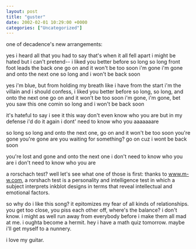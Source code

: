 ```yaml
---
layout: post
title: "guster"
date: 2002-02-01 10:29:00 +0000
categories: ["Uncategorized"]
---
```


one of decadence's new arrangements:

yes i heard all that you had to say
that's when it all fell apart
i might be hated but i can't pretend--
i liked you better before
so long 
so long
front foot leads the back one 
go on and it won't be too soon
i'm gone
i'm gone 
and onto the next one 
so long
and i won't be back soon

yes i'm blue, but from holding my breath
like i have from the start
i'm the villain and i should confess,
i liked you better before
so long, so long, and onto the next one
go on and it won't be too soon
i'm gone, i'm gone, bet you saw this one comin
so long and i won't be back soon 

it's hateful to say
i see it this way
don't even know who you are
but in my defense
i'd do it again
i dont' need to know who you aaaaaaare

so long so long and onto the next one, go on and it won't be too soon
you're gone
you're gone
are you waiting for something?
go on cuz i wont be back soon 

you're lost
and gone
and onto the next one
i don't need to know who you are
i don't need to know 
who you are

a rorschach test? well let's see what one of those is first: thanks to www.m-w.com, a rorshach test is a personality and intelligence test in which a subject interprets inkblot designs in terms that reveal intellectual and emotional factors.

so why do i like this song? it epitomizes my fear of all kinds of relationships. you get too close, you piss each other off, where's the balance? i don't know. i might as well run away from everybody before i make them all mad at me. i oughta become a hermit. hey i have a math quiz tomorrow. maybe i'll get myself to a nunnery. 

i love my guitar.